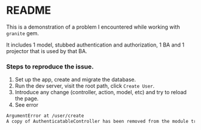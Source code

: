 # README

This is a demonstration of a problem I encountered while working with `granite` gem. 

It includes 1 model, stubbed authentication and authorization, 1 BA and 1 projector that is used by that BA. 

### Steps to reproduce the issue.

1. Set up the app, create and migrate the database.
2. Run the dev server, visit the root path, click `Create User`.
3. Introduce any change (controller, action, model, etc) and try to reload the page.
4. See error
```txt
ArgumentError at /user/create
A copy of AuthenticatableController has been removed from the module tree but is still active!
```

